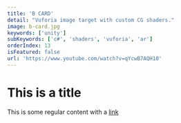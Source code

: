 ```yaml
---
title: 'B CARD'
detail: "Vuforia image target with custom CG shaders."
image: b-card.jpg
keywords: ['unity']
subKeywords: ['c#', 'shaders', 'vuforia', 'ar']
orderIndex: 13
isFeatured: false
url: 'https://www.youtube.com/watch?v=qYcwB7AQH10'
---
```


# This is a title

This is some regular content with a [link](https://google.com)